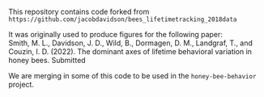 This repository contains code forked from `https://github.com/jacobdavidson/bees_lifetimetracking_2018data`

It was originally used to produce figures for the following paper:  
Smith, M. L., Davidson, J. D., Wild, B., Dormagen, D. M., Landgraf, T., and Couzin, I. D. (2022). The dominant axes of lifetime behavioral variation in honey bees. Submitted

We are merging in some of this code to be used in the `honey-bee-behavior` project.